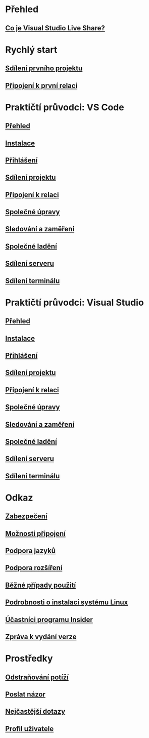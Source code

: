 <!-- markdownlint-disable MD022 MD025 -->
# Přehled
## [Co je Visual Studio Live Share?](index.md)
# Rychlý start
## [Sdílení prvního projektu](quickstart/share.md)
## [Připojení k první relaci](quickstart/join.md)
# Praktičtí průvodci: VS Code
## [Přehled](use/vscode.md)
## [Instalace](use/vscode.md#installation)
## [Přihlášení](use/vscode.md#sign-in)
## [Sdílení projektu](use/vscode.md#share-a-project)
## [Připojení k relaci](use/vscode.md#join-a-collaboration-session)
## [Společné úpravy](use/vscode.md#co-editing)
## [Sledování a zaměření](use/vscode.md#following)
## [Společné ladění](use/vscode.md#co-debugging)
## [Sdílení serveru](use/vscode.md#share-a-server)
## [Sdílení terminálu](use/vscode.md#share-a-terminal)
# Praktičtí průvodci: Visual Studio
## [Přehled](use/vs.md)
## [Instalace](use/vs.md#installation)
## [Přihlášení](use/vs.md#sign-in)
## [Sdílení projektu](use/vs.md#share-a-project)
## [Připojení k relaci](use/vs.md#join-a-collaboration-session)
## [Společné úpravy](use/vs.md#co-editing)
## [Sledování a zaměření](use/vs.md#following)
## [Společné ladění](use/vs.md#co-debugging)
## [Sdílení serveru](use/vs.md#share-a-server)
## [Sdílení terminálu](use/vs.md#share-a-terminal)
# Odkaz
## [Zabezpečení](reference/security.md)
## [Možnosti připojení](reference/connectivity.md)
## [Podpora jazyků](reference/platform-support.md)
## [Podpora rozšíření](reference/extensions.md)
## [Běžné případy použití](reference/use-cases.md)
## [Podrobnosti o instalaci systému Linux](reference/linux.md)
## [Účastníci programu Insider](reference/insiders.md)
## [Zpráva k vydání verze](https://aka.ms/vsls-releases)
# Prostředky
## [Odstraňování potíží](troubleshooting.md)
## [Poslat názor](support.md)
## [Nejčastější dotazy](faq.md)
## [Profil uživatele](user-profile.md)
